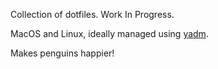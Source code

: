 Collection of dotfiles. Work In Progress.

MacOS and Linux, ideally managed using [yadm](https://yadm.io/docs/overview#).

Makes penguins happier!
